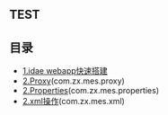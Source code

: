 ## TEST

## 目录
- [1.idae webapp快速搭建](测试搭建.md)
- [2.Proxy](动态代理测试.md)(com.zx.mes.proxy)
- [2.Properties](properties类的使用.md)(com.zx.mes.properties)
- [2.xml操作](xml操作.md)(com.zx.mes.xml)
